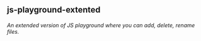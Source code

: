 ## js-playground-extented
###### An extended version of JS playground where you can add, delete, rename files.